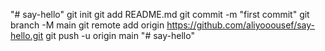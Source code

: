 "# say-hello"  git init git add README.md git commit -m "first commit" git branch -M main git remote add origin https://github.com/aliyooousef/say-hello.git git push -u origin main
"# say-hello" 
